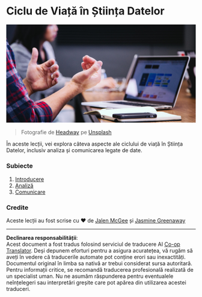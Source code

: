 <!--
CO_OP_TRANSLATOR_METADATA:
{
  "original_hash": "dd173fd30fc039a7a299898920680723",
  "translation_date": "2025-08-26T16:21:06+00:00",
  "source_file": "4-Data-Science-Lifecycle/README.md",
  "language_code": "ro"
}
-->
# Ciclu de Viață în Știința Datelor

![communication](../../../translated_images/communication.06d8e2a88d30d168d661ad9f9f0a4f947ebff3719719cfdaf9ed00a406a01ead.ro.jpg)
> Fotografie de <a href="https://unsplash.com/@headwayio?utm_source=unsplash&utm_medium=referral&utm_content=creditCopyText">Headway</a> pe <a href="https://unsplash.com/s/photos/communication?utm_source=unsplash&utm_medium=referral&utm_content=creditCopyText">Unsplash</a>
  
În aceste lecții, vei explora câteva aspecte ale ciclului de viață în Știința Datelor, inclusiv analiza și comunicarea legate de date.

### Subiecte

1. [Introducere](14-Introduction/README.md)
2. [Analiză](15-analyzing/README.md)
3. [Comunicare](16-communication/README.md)

### Credite

Aceste lecții au fost scrise cu ❤️ de [Jalen McGee](https://twitter.com/JalenMCG) și [Jasmine Greenaway](https://twitter.com/paladique)

---

**Declinarea responsabilității**:  
Acest document a fost tradus folosind serviciul de traducere AI [Co-op Translator](https://github.com/Azure/co-op-translator). Deși depunem eforturi pentru a asigura acuratețea, vă rugăm să aveți în vedere că traducerile automate pot conține erori sau inexactități. Documentul original în limba sa nativă ar trebui considerat sursa autoritară. Pentru informații critice, se recomandă traducerea profesională realizată de un specialist uman. Nu ne asumăm răspunderea pentru eventualele neînțelegeri sau interpretări greșite care pot apărea din utilizarea acestei traduceri.